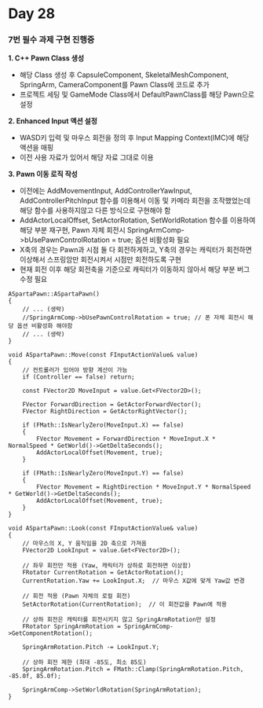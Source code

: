 # Day 28

### 7번 필수 과제 구현 진행중

**1. C++ Pawn Class 생성**

- 해당 Class 생성 후 CapsuleComponent, SkeletalMeshComponent, SpringArm, CameraComponent를 Pawn Class에 코드로 추가
- 프로젝트 세팅 및 GameMode Class에서 DefaultPawnClass를 해당 Pawn으로 설정

**2. Enhanced Input 액션 설정**

- WASD키 입력 및 마우스 회전을 정의 후 Input Mapping Context(IMC)에 해당 액션을 매핑
- 이전 사용 자료가 있어서 해당 자료 그대로 이용

**3. Pawn 이동 로직 작성**

- 이전에는 AddMovementInput, AddControllerYawInput, AddControllerPitchInput 함수를 이용해서 이동 및 카메라 회전을 조작했었는데 해당 함수를 사용하지않고 다른 방식으로 구현해야 함
- AddActorLocalOffset, SetActorRotation, SetWorldRotation 함수를 이용하여 해당 부분 재구현, Pawn 자체 회전시 SpringArmComp->bUsePawnControlRotation = true; 옵션 비활성화 필요
- X축의 경우는 Pawn과 시점 둘 다 회전하게하고, Y축의 경우는 캐릭터가 회전하면 이상해서 스프링암만 회전시켜서 시점만 회전하도록 구현
- 현재 회전 이후 해당 회전축을 기준으로 캐릭터가 이동하지 않아서 해당 부분 버그 수정 필요
```
ASpartaPawn::ASpartaPawn()
{
	// ... (생략)
	//SpringArmComp->bUsePawnControlRotation = true; // 폰 자체 회전시 해당 옵션 비활성화 해야함
	// ... (생략)
}

void ASpartaPawn::Move(const FInputActionValue& value)
{
	// 컨트롤러가 있어야 방향 계산이 가능
	if (Controller == false) return;

	const FVector2D MoveInput = value.Get<FVector2D>();

	FVector ForwardDirection = GetActorForwardVector();
	FVector RightDirection = GetActorRightVector();

	if (FMath::IsNearlyZero(MoveInput.X) == false)
	{
		FVector Movement = ForwardDirection * MoveInput.X * NormalSpeed * GetWorld()->GetDeltaSeconds();
		AddActorLocalOffset(Movement, true);
	}

	if (FMath::IsNearlyZero(MoveInput.Y) == false)
	{
		FVector Movement = RightDirection * MoveInput.Y * NormalSpeed * GetWorld()->GetDeltaSeconds();
		AddActorLocalOffset(Movement, true);
	}
}

void ASpartaPawn::Look(const FInputActionValue& value)
{
	// 마우스의 X, Y 움직임을 2D 축으로 가져옴
	FVector2D LookInput = value.Get<FVector2D>();

	// 좌우 회전만 적용 (Yaw, 캐릭터가 상하로 회전하면 이상함)
	FRotator CurrentRotation = GetActorRotation();
	CurrentRotation.Yaw += LookInput.X;  // 마우스 X값에 맞게 Yaw값 변경

	// 회전 적용 (Pawn 자체의 로컬 회전)
	SetActorRotation(CurrentRotation);  // 이 회전값을 Pawn에 적용

	// 상하 회전은 캐릭터를 회전시키지 않고 SpringArmRotation만 설정
	FRotator SpringArmRotation = SpringArmComp->GetComponentRotation();

	SpringArmRotation.Pitch -= LookInput.Y;

	// 상하 회전 제한 (최대 -85도, 최소 85도)
	SpringArmRotation.Pitch = FMath::Clamp(SpringArmRotation.Pitch, -85.0f, 85.0f);

	SpringArmComp->SetWorldRotation(SpringArmRotation);
}
```
